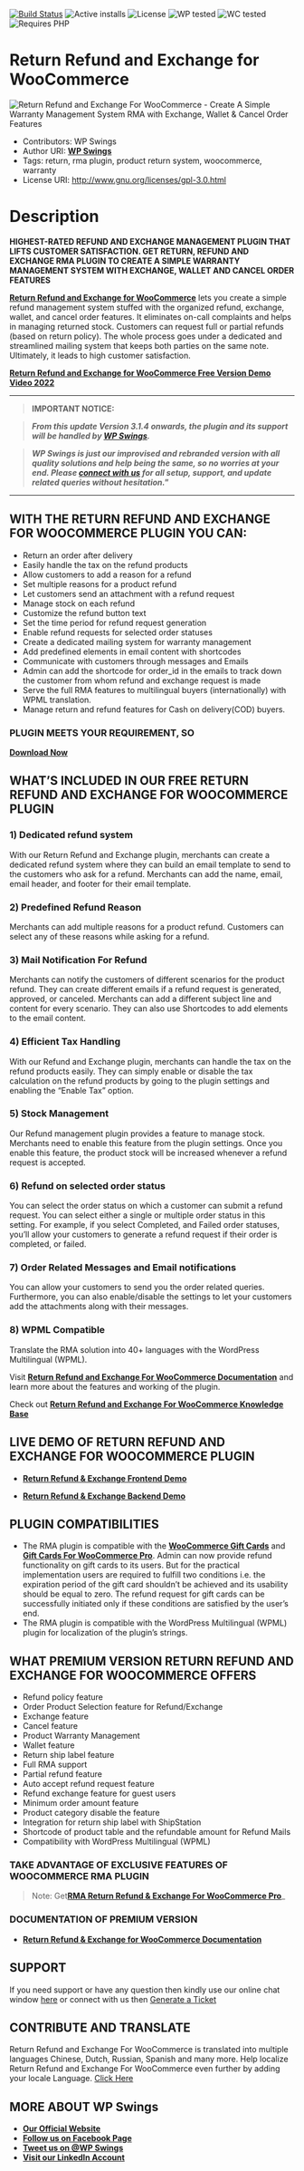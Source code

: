 [![Build Status](https://img.shields.io/travis/twbs/bootstrap/v4-dev.svg)](https://travis-ci.org/twbs/bootstrap) ![Active installs](https://img.shields.io/badge/Active-3000%2B-brightgreen) ![License](https://img.shields.io/badge/License-GPLv3%20or%20later-yellowgreen) ![WP tested](https://img.shields.io/badge/WP%20tested-5.9.3-brightgreen) ![WC tested](https://img.shields.io/badge/WC%20tested-6.3.1-brightgreen) ![Requires PHP](https://img.shields.io/badge/Requires%20PHP-5.6-blue)
# Return Refund and Exchange for WooCommerce
![Return Refund and Exchange For WooCommerce - Create A Simple Warranty Management System RMA with Exchange, Wallet & Cancel Order Features](https://ps.w.org/woo-refund-and-exchange-lite/assets/banner-772x250.png?rev=2672154
)
* Contributors: WP Swings
* Author URI: [**WP Swings**](https://wpswings.com/?utm_source=wpswings-official&utm_medium=rma-github-page&utm_campaign=wpswings-official)
* Tags:  return, rma plugin, product return system, woocommerce,  warranty
* License URI: http://www.gnu.org/licenses/gpl-3.0.html

# Description

**HIGHEST-RATED REFUND AND EXCHANGE MANAGEMENT PLUGIN THAT LIFTS CUSTOMER SATISFACTION. GET RETURN, REFUND AND EXCHANGE RMA PLUGIN TO CREATE A SIMPLE WARRANTY MANAGEMENT SYSTEM WITH EXCHANGE, WALLET AND CANCEL ORDER FEATURES**

[**Return Refund and Exchange for WooCommerce**](https://wordpress.org/plugins/woo-refund-and-exchange-lite/) lets you create a simple refund management system stuffed with the organized refund, exchange, wallet, and cancel order features. It eliminates on-call complaints and helps in managing returned stock. Customers can request full or partial refunds (based on return policy). The whole process goes under a dedicated and streamlined mailing system that keeps both parties on the same note. Ultimately, it leads to high customer satisfaction.

[**Return Refund and Exchange for WooCommerce Free Version Demo Video 2022**](https://youtu.be/z0kG75E60TI)


***
>**IMPORTANT NOTICE:**

>_**From this update Version 3.1.4 onwards, the plugin and its support will be handled by [**WP Swings**](https://wpswings.com/?utm_source=wpswings-official&utm_medium=rma-github-page&utm_campaign=wpswings-official).**_

>_**WP Swings is just our improvised and rebranded version with all quality solutions and help being the same, so no worries at your end. Please [**connect with us**](https://wpswings.com/contact-us/?utm_source=wpswings-rma-pro-notice&utm_medium=rma-github-page&utm_campaign=notice) for all setup, support, and update related queries without hesitation."**_
***


## WITH THE RETURN REFUND AND EXCHANGE FOR WOOCOMMERCE PLUGIN YOU CAN:
- Return an order after delivery
- Easily handle the tax on the refund products
- Allow customers to add a reason for a refund
- Set multiple reasons for a product refund
- Let customers send an attachment with a refund request
- Manage stock on each refund
- Customize the refund button text
- Set the time period for refund request generation
- Enable refund requests for selected order statuses
- Create a dedicated mailing system for warranty management
- Add predefined elements in email content with shortcodes
- Communicate with customers through messages and Emails
- Admin can add the shortcode for order_id in the emails to track down the customer from whom refund and exchange request is made
- Serve the full RMA features to multilingual buyers (internationally) with WPML translation.
- Manage return and refund features for Cash on delivery(COD) buyers.

###  PLUGIN MEETS YOUR REQUIREMENT, SO ##

[**Download Now**](https://downloads.wordpress.org/plugin/woo-refund-and-exchange-lite.zip)

## WHAT’S INCLUDED IN OUR FREE RETURN REFUND AND EXCHANGE FOR WOOCOMMERCE PLUGIN

### 1) Dedicated refund system
With our Return Refund and Exchange plugin, merchants can create a dedicated refund system where they can build an email template to send to the customers who ask for a refund. Merchants can add the name, email, email header, and footer for their email template.

### 2) Predefined Refund Reason
Merchants can add multiple reasons for a product refund. Customers can select any of these reasons while asking for a refund.

### 3) Mail Notification For Refund
Merchants can notify the customers of different scenarios for the product refund. They can create different emails if a refund request is generated, approved, or canceled. Merchants can add a different subject line and content for every scenario. They can also use Shortcodes to add elements to the email content.

### 4) Efficient Tax Handling
With our Refund and Exchange plugin, merchants can handle the tax on the refund products easily. They can simply enable or disable the tax calculation on the refund products by going to the plugin settings and enabling the “Enable Tax” option.

### 5) Stock Management
Our Refund management plugin provides a feature to manage stock. Merchants need to enable this feature from the plugin settings. Once you enable this feature, the product stock will be increased whenever a refund request is accepted.

### 6) Refund on selected order status
You can select the order status on which a customer can submit a refund request. You can select either a single or multiple order status in this setting. For example, if you select Completed, and Failed order statuses, you’ll allow your customers to generate a refund request if their order is completed, or failed.

### 7) Order Related Messages and Email notifications
You can allow your customers to send you the order related queries. Furthermore, you can also enable/disable the settings to let your customers add the attachments along with their messages.

### 8)  WPML Compatible
Translate the RMA solution into 40+ languages with the WordPress Multilingual (WPML).


Visit [**Return Refund and Exchange For WooCommerce Documentation**](http://docs.wpswings.com/woocommerce-refund-and-exchange-lite/?utm_source=wpswings-rma-doc&utm_medium=rma-github-page&utm_campaign=rma-pro) and learn more about the features and working of the plugin.

Check out [**Return Refund and Exchange For WooCommerce Knowledge Base**](https://support.wpswings.com/wordpress-plugins-knowledge-base/category/rma-return-refund-exchange-for-woocommerce/?utm_source=wpswings-rma-kb&utm_medium=rma-github-page&utm_campaign=kb)

## LIVE DEMO OF RETURN REFUND AND EXCHANGE FOR WOOCOMMERCE PLUGIN

* [**Return Refund & Exchange Frontend Demo**](https://demo.wpswings.com/rma-return-refund-exchange-for-woocommerce-pro/?utm_source=wpswings-rma-demo&utm_medium=rma-github-page&utm_campaign=demo)

* [**Return Refund & Exchange Backend Demo**](https://demo.wpswings.com/rma-return-refund-exchange-for-woocommerce-pro/get-your-personal-demo/?utm_source=wpswings-rma-demo&utm_medium=rma-github-page&utm_campaign=backend-demo)

## PLUGIN COMPATIBILITIES ##

* The RMA plugin is compatible with the [**WooCommerce Gift Cards**](https://wordpress.org/plugins/woo-gift-cards-lite/) and [**Gift Cards For WooCommerce Pro**](https://wpswings.com/product/gift-cards-for-woocommerce-pro/?utm_source=wpswings-gc-pro&utm_medium=rma-github-page&utm_campaign=gc-pro). Admin can now provide refund functionality on gift cards to its users. But for the practical implementation users are required to fulfill two conditions i.e. the expiration period of the gift card shouldn’t be achieved and its usability should be equal to zero.
The refund request for gift cards can be successfully initiated only if these conditions are satisfied by the user’s end.
* The RMA plugin is compatible with the WordPress Multilingual (WPML) plugin for localization of the plugin’s strings.

## WHAT PREMIUM VERSION RETURN REFUND AND EXCHANGE FOR WOOCOMMERCE OFFERS
- Refund policy feature
- Order Product Selection feature for Refund/Exchange
- Exchange feature
- Cancel feature
- Product Warranty Management
- Wallet feature
- Return ship label feature
- Full RMA support
- Partial refund feature
- Auto accept refund request feature
- Refund exchange feature for guest users
- Minimum order amount feature
- Product category disable the feature
- Integration for return ship label with ShipStation
- Shortcode of product table and the refundable amount for Refund Mails
- Compatibility with WordPress Multilingual (WPML)

### TAKE ADVANTAGE OF EXCLUSIVE FEATURES OF WOOCOMMERCE RMA PLUGIN
> Note:  Get[**RMA Return Refund & Exchange For WooCommerce Pro**](https://wpswings.com/product/rma-return-refund-exchange-for-woocommerce-pro/?utm_source=wpswings-rma-pro&utm_medium=rma-github-page&utm_campaign=premium-plugin)_

### DOCUMENTATION OF PREMIUM VERSION

* [**Return Refund & Exchange for WooCommerce Documentation**](https://docs.wpswings.com/rma-return-refund-exchange-for-woocommerce-pro/?utm_source=wpswings-rma-doc&utm_medium=rma-github-page&utm_campaign=rma-doc)

## SUPPORT

If you need support or have any question then kindly use our online chat window [here](https://wpswings.com/?utm_source=wpswings-official&utm_medium=rma-github-page&utm_campaign=wpswings-official) or connect with us then [Generate a Ticket](https://wpswings.com/submit-query/?utm_source=wpswings-generate-ticket&utm_medium=rma-github-page&utm_campaign=generate-ticket)

## CONTRIBUTE AND TRANSLATE

Return Refund and Exchange For WooCommerce is translated into multiple languages Chinese, Dutch, Russian, Spanish and many more. Help localize Return Refund and Exchange For WooCommerce even further by adding your locale Language. [Click Here](https://translate.wordpress.org/projects/wp-plugins/woo-refund-and-exchange-lite)

## **MORE ABOUT WP Swings**

- [**Our Official Website**](https://wpswings.com/?utm_source=wpswings-official&utm_medium=rma-github-page&utm_campaign=wpswings-official)
- [**Follow us on Facebook Page**](https://www.facebook.com/wpswings)
- [**Tweet us on @WP Swings**](https://twitter.com/wpswings)
- [**Visit our LinkedIn Account**](https://www.linkedin.com/company/77072505/admin/)





